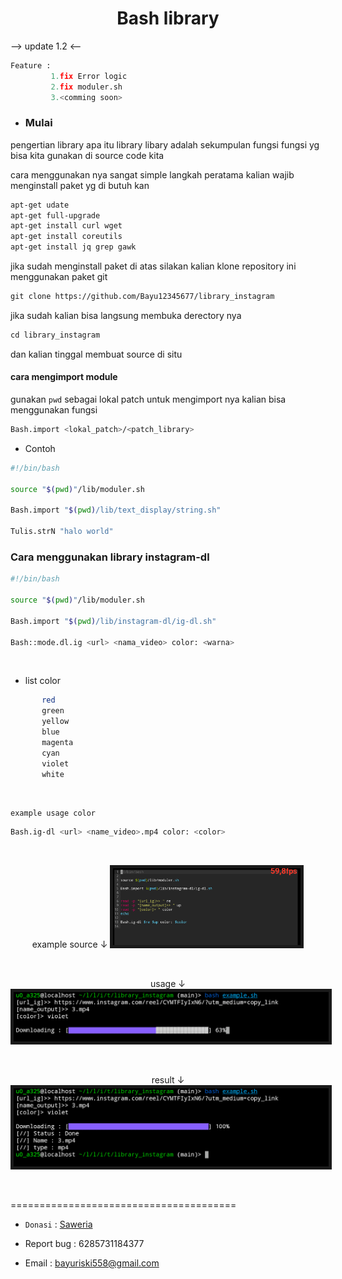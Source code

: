 <h1 align="center">
  Bash library
</h1></div>

-->
     update 1.2
<--

```python
Feature :
         1.fix Error logic
         2.fix moduler.sh
         3.<comming soon>
```


- ### Mulai

pengertian library apa itu library libary adalah sekumpulan fungsi fungsi
yg bisa kita gunakan di source code kita

cara menggunakan nya sangat simple
langkah peratama kalian wajib menginstall paket yg di butuh kan

```bash
apt-get udate
apt-get full-upgrade
apt-get install curl wget
apt-get install coreutils
apt-get install jq grep gawk
```

jika sudah menginstall paket di atas silakan kalian klone repository ini
menggunakan paket git
```perl
git clone https://github.com/Bayu12345677/library_instagram
```
jika sudah kalian bisa langsung membuka derectory nya
```php
cd library_instagram
```

dan kalian tinggal membuat source di situ

#### cara mengimport module

gunakan `pwd` sebagai lokal patch
untuk mengimport nya kalian bisa menggunakan fungsi
```bash
Bash.import <lokal_patch>/<patch_library>
```

- Contoh
```bash
#!/bin/bash

source "$(pwd)"/lib/moduler.sh

Bash.import "$(pwd)/lib/text_display/string.sh"

Tulis.strN "halo world"
```

### Cara menggunakan library instagram-dl
```bash
#!/bin/bash

source "$(pwd)"/lib/moduler.sh

Bash.import "$(pwd)/lib/instagram-dl/ig-dl.sh"

Bash::mode.dl.ig <url> <nama_video> color: <warna>
```
<br>

- list color
```bash
       red
       green
       yellow
       blue
       magenta
       cyan
       violet
       white
```
<br>

`example usage color`
```bash
Bash.ig-dl <url> <name_video>.mp4 color: <color>
```
<br>
<body>
<p align="center">example source ↓
  <img src="https://github.com/Bayu12345677/library_instagram/blob/main/img/Screenshot_20220108-123133~2.png" heigth="15" width="300" alt="logo" border="5">
</p><br>
<p align="center">usage ↓
 <img src="https://github.com/Bayu12345677/library_instagram/blob/main/img/Screenshot_20220108-124727~2.png" width="700" alt="logo" border="5">
</p><br>
<p align="center">result ↓
  <img src="https://github.com/Bayu12345677/library_instagram/blob/main/img/Screenshot_20220108-125103~2.png" with="700" alt="logo" border="5">
</p><br>
</body>

=======================================<br>

- `Donasi` : [Saweria](https://saweria.co/Polygon)

- Report bug : 6285731184377
- Email : bayuriski558@gmail.com
